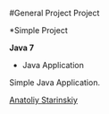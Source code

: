 #General Project Project

*Simple Project

**Java 7**

* Java Application

Simple Java Application. 

[Anatoliy Starinskiy](http://ebay.com)